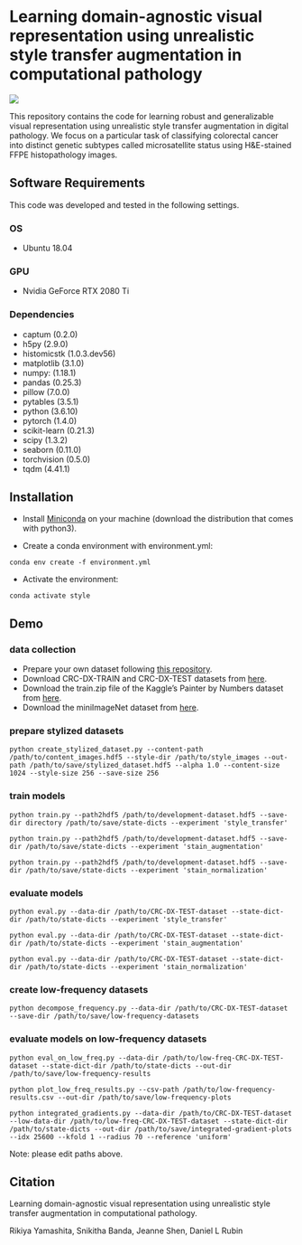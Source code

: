 # Learning domain-agnostic visual representation using unrealistic style transfer augmentation in computational pathology  
  
![](images/sample_style_transfer.png)  

This repository contains the code for learning robust and generalizable visual representation using unrealistic style transfer augmentation in digital pathology. We focus on a particular task of classifying colorectal cancer into distinct genetic subtypes called microsatellite status using H&E-stained FFPE histopathology images.  

## Software Requirements  
This code was developed and tested in the following settings.  
### OS  
- Ubuntu 18.04  
### GPU  
- Nvidia GeForce RTX 2080 Ti  
### Dependencies  
- captum (0.2.0)  
- h5py (2.9.0)  
- histomicstk (1.0.3.dev56)  
- matplotlib (3.1.0)  
- numpy: (1.18.1)  
- pandas (0.25.3)  
- pillow (7.0.0)  
- pytables (3.5.1)  
- python (3.6.10)  
- pytorch (1.4.0)  
- scikit-learn (0.21.3)  
- scipy (1.3.2)  
- seaborn (0.11.0)  
- torchvision (0.5.0)  
- tqdm (4.41.1)  

## Installation  
- Install [Miniconda](https://docs.conda.io/en/latest/miniconda.html#linux-installers) on your machine (download the distribution that comes with python3).  
  
- Create a conda environment with environment.yml:
```
conda env create -f environment.yml
```  
- Activate the environment:
```
conda activate style
```
  
## Demo  
### data collection  
- Prepare your own dataset following [this repository](https://github.com/rikiyay/MSINet).
- Download CRC-DX-TRAIN and CRC-DX-TEST datasets from [here](http://doi.org/10.5281/zenodo.2530835).  
- Download the train.zip file of the Kaggle’s Painter by Numbers dataset from [here](https://www.kaggle.com/c/painter-by-numbers/data).  
- Download the miniImageNet dataset from [here](https://drive.google.com/file/d/0B3Irx3uQNoBMQ1FlNXJsZUdYWEE/view).  
  
### prepare stylized datasets  
```
python create_stylized_dataset.py --content-path /path/to/content_images.hdf5 --style-dir /path/to/style_images --out-path /path/to/save/stylized_dataset.hdf5 --alpha 1.0 --content-size 1024 --style-size 256 --save-size 256  
```
  
### train models  
```
python train.py --path2hdf5 /path/to/development-dataset.hdf5 --save-dir directory /path/to/save/state-dicts --experiment 'style_transfer'  
```
```
python train.py --path2hdf5 /path/to/development-dataset.hdf5 --save-dir /path/to/save/state-dicts --experiment 'stain_augmentation'  
```
```
python train.py --path2hdf5 /path/to/development-dataset.hdf5 --save-dir /path/to/save/state-dicts --experiment 'stain_normalization'  
```

### evaluate models  
```
python eval.py --data-dir /path/to/CRC-DX-TEST-dataset --state-dict-dir /path/to/state-dicts --experiment 'style_transfer'  
```
```
python eval.py --data-dir /path/to/CRC-DX-TEST-dataset --state-dict-dir /path/to/state-dicts --experiment 'stain_augmentation'  
```
```
python eval.py --data-dir /path/to/CRC-DX-TEST-dataset --state-dict-dir /path/to/state-dicts --experiment 'stain_normalization'  
```
    
### create low-frequency datasets  
```
python decompose_frequency.py --data-dir /path/to/CRC-DX-TEST-dataset --save-dir /path/to/save/low-frequency-datasets  
```

### evaluate models on low-frequency datasets  
```
python eval_on_low_freq.py --data-dir /path/to/low-freq-CRC-DX-TEST-dataset --state-dict-dir /path/to/state-dicts --out-dir /path/to/save/low-frequency-results  
```
```
python plot_low_freq_results.py --csv-path /path/to/low-frequency-results.csv --out-dir /path/to/save/low-frequency-plots  
```
```
python integrated_gradients.py --data-dir /path/to/CRC-DX-TEST-dataset --low-data-dir /path/to/low-freq-CRC-DX-TEST-dataset --state-dict-dir /path/to/state-dicts --out-dir /path/to/save/integrated-gradient-plots --idx 25600 --kfold 1 --radius 70 --reference 'uniform'  
```

Note: please edit paths above.  
  
## Citation  
Learning domain-agnostic visual representation using unrealistic style transfer augmentation in computational pathology.  
  
Rikiya Yamashita, Snikitha Banda, Jeanne Shen, Daniel L Rubin  
